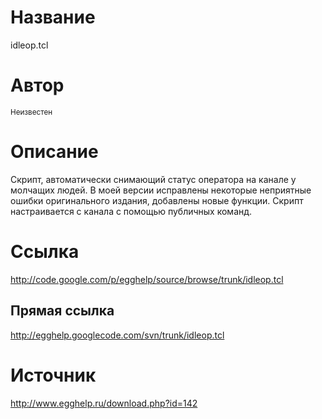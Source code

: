 # Название #
idleop.tcl


# Автор #
<sup>Неизвестен</sup>


# Описание #
Скрипт, автоматически снимающий статус оператора на канале у молчащих людей. В моей версии исправлены некоторые неприятные ошибки оригинального издания, добавлены новые функции. Скрипт настраивается с канала с помощью публичных команд.


# Ссылка #
http://code.google.com/p/egghelp/source/browse/trunk/idleop.tcl

## Прямая ссылка ##
http://egghelp.googlecode.com/svn/trunk/idleop.tcl


# Источник #
http://www.egghelp.ru/download.php?id=142
